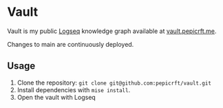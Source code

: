 # Vault

Vault is my public [Logseq](https://logseq.com/) knowledge graph available at [vault.pepicrft.me](https://vault.pepicrft.me).

Changes to main are continuously deployed.

## Usage

1. Clone the repository: `git clone git@github.com:pepicrft/vault.git`
2. Install dependencies with `mise install`.
3. Open the vault with Logseq
